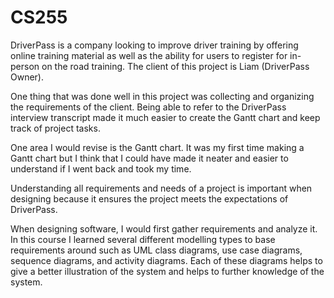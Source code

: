# CS255

DriverPass is a company looking to improve driver training by offering online training material as well as the ability for users to register for in-person on the road training. The client of this project is Liam (DriverPass Owner).

One thing that was done well in this project was collecting and organizing the requirements of the client. Being able to refer to the DriverPass interview transcript made it much easier to create the Gantt chart and keep track of project tasks.

One area I would revise is the Gantt chart. It was my first time making a Gantt chart but I think that I could have made it neater and easier to understand if I went back and took my time.

Understanding all requirements and needs of a project is important when designing because it ensures the project meets the expectations of DriverPass.

When designing software, I would first gather requirements and analyze it. In this course I learned several different modelling types to base requirements around such as UML class diagrams, use case diagrams, sequence diagrams, and activity diagrams. Each of these diagrams helps to give a better illustration of the system and helps to further knowledge of the system.
